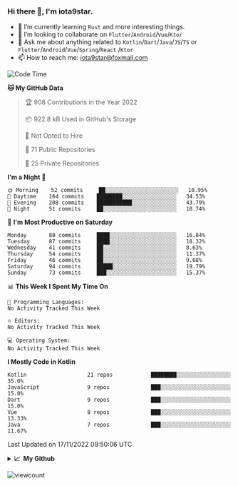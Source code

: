 ### Hi there 👋, I'm iota9star.

- 🌱 I’m currently learning `Rust` and more interesting things.
- 👯 I’m looking to collaborate on `Flutter`/`Android`/`Vue`/`Ktor`
- 💬 Ask me about anything related to `Kotlin`/`Dart`/`Java`/`JS`/`TS` or `Flutter`/`Android`/`Vue`/`Spring`/`React`
  /`Ktor`
- 📫 How to reach me: [iota9star@foxmail.com](iota9star@foxmail.com)



<!--START_SECTION:waka-->
![Code Time](http://img.shields.io/badge/Code%20Time-3%2C090%20hrs%2054%20mins-blue)

**🐱 My GitHub Data** 

> 🏆 908 Contributions in the Year 2022
 > 
> 📦 922.8 kB Used in GitHub's Storage 
 > 
> 🚫 Not Opted to Hire
 > 
> 📜 71 Public Repositories 
 > 
> 🔑 25 Private Repositories  
 > 
**I'm a Night 🦉** 

```text
🌞 Morning    52 commits     ██░░░░░░░░░░░░░░░░░░░░░░░   10.95% 
🌆 Daytime    164 commits    ████████░░░░░░░░░░░░░░░░░   34.53% 
🌃 Evening    208 commits    ███████████░░░░░░░░░░░░░░   43.79% 
🌙 Night      51 commits     ██░░░░░░░░░░░░░░░░░░░░░░░   10.74%

```
📅 **I'm Most Productive on Saturday** 

```text
Monday       80 commits     ████░░░░░░░░░░░░░░░░░░░░░   16.84% 
Tuesday      87 commits     ████░░░░░░░░░░░░░░░░░░░░░   18.32% 
Wednesday    41 commits     ██░░░░░░░░░░░░░░░░░░░░░░░   8.63% 
Thursday     54 commits     ██░░░░░░░░░░░░░░░░░░░░░░░   11.37% 
Friday       46 commits     ██░░░░░░░░░░░░░░░░░░░░░░░   9.68% 
Saturday     94 commits     █████░░░░░░░░░░░░░░░░░░░░   19.79% 
Sunday       73 commits     ███░░░░░░░░░░░░░░░░░░░░░░   15.37%

```


📊 **This Week I Spent My Time On** 

```text
💬 Programming Languages: 
No Activity Tracked This Week

🔥 Editors: 
No Activity Tracked This Week

💻 Operating System: 
No Activity Tracked This Week

```

**I Mostly Code in Kotlin** 

```text
Kotlin                   21 repos            ████████░░░░░░░░░░░░░░░░░   35.0% 
JavaScript               9 repos             ███░░░░░░░░░░░░░░░░░░░░░░   15.0% 
Dart                     9 repos             ███░░░░░░░░░░░░░░░░░░░░░░   15.0% 
Vue                      8 repos             ███░░░░░░░░░░░░░░░░░░░░░░   13.33% 
Java                     7 repos             ███░░░░░░░░░░░░░░░░░░░░░░   11.67%

```



 Last Updated on 17/11/2022 09:50:06 UTC
<!--END_SECTION:waka-->

<details>
  <summary><b>📈&nbsp;&nbsp;My Github</b></summary>
  <br>
  <img src='https://github-profile-trophy.vercel.app/?username=iota9star'>
  <img src='https://bad-apple-github-readme.vercel.app/api?show_bg=1&username=iota9star&hide_title=true'>
  <img src='http://cr-skills-chart-widget.azurewebsites.net/api/api?username=iota9star'>
</details>


![viewcount](https://count.getloli.com/get/@iota9star?theme=rule34)
